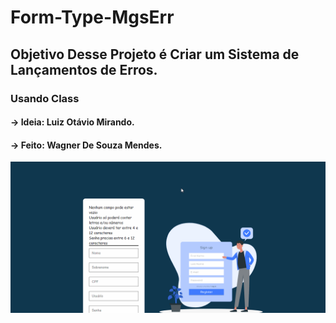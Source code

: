 # Form-Type-MgsErr

## Objetivo Desse Projeto é Criar um Sistema de Lançamentos de Erros.
### Usando Class 
#### -> Ideia: Luiz Otávio Mirando.
#### -> Feito: Wagner De Souza Mendes.

![Exemplo](https://github.com/Vavatrewq/Form-Type-MgsErr/blob/master/src/gif/AnimaçãoFunc.gif)
